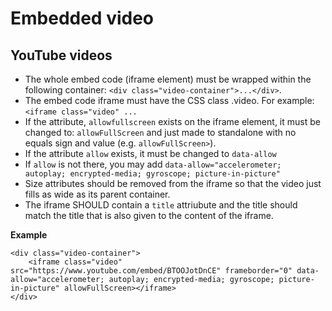 # Embedded video

## YouTube videos

- The whole embed code (iframe element) must be wrapped within the following container: `<div class="video-container">...</div>`.
- The embed code iframe must have the CSS class .video. For example: `<iframe class="video" ...`
- If the attribute, `allowfullscreen` exists on the iframe element, it must be changed to: `allowFullScreen` and just made to standalone with no equals sign and value (e.g. `allowFullScreen>`).
- If the attribute `allow` exists, it must be changed to `data-allow`
- If `allow` is not there, you may add `data-allow="accelerometer; autoplay; encrypted-media; gyroscope; picture-in-picture"`
- Size attributes should be removed from the iframe so that the video just fills as wide as its parent container.
- The iframe SHOULD contain a `title` attriubute and the title should match the title that is also given to the content of the iframe.

**Example**

```
<div class="video-container">
    <iframe class="video" src="https://www.youtube.com/embed/BTOOJotDnCE" frameborder="0" data-allow="accelerometer; autoplay; encrypted-media; gyroscope; picture-in-picture" allowFullScreen></iframe>
</div>
```